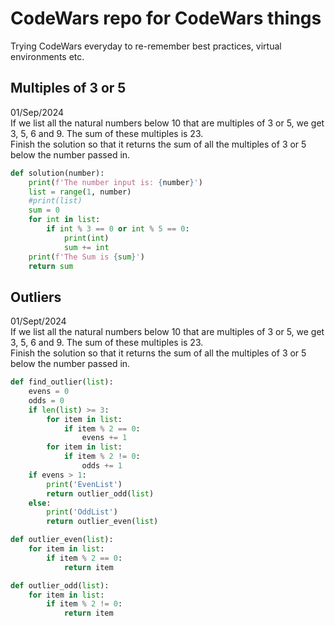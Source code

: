 # CodeWars repo for CodeWars things

Trying CodeWars everyday to re-remember best practices, virtual environments etc. 

## Multiples of 3 or 5
01/Sep/2024
<br>
If we list all the natural numbers below 10 that are multiples of 3 or 5, we get 3, 5, 6 and 9. The sum of these multiples is 23.
<br>
Finish the solution so that it returns the sum of all the multiples of 3 or 5 below the number passed in. 

```python
def solution(number):
    print(f'The number input is: {number}')
    list = range(1, number)
    #print(list)
    sum = 0
    for int in list:
        if int % 3 == 0 or int % 5 == 0:
            print(int)
            sum += int
    print(f'The Sum is {sum}')
    return sum
```



## Outliers
01/Sept/2024
<br>
If we list all the natural numbers below 10 that are multiples of 3 or 5, we get 3, 5, 6 and 9. The sum of these multiples is 23.
<br>
Finish the solution so that it returns the sum of all the multiples of 3 or 5 below the number passed in. 







```python
def find_outlier(list):
    evens = 0
    odds = 0
    if len(list) >= 3:
        for item in list:
            if item % 2 == 0:
                evens += 1
        for item in list:
            if item % 2 != 0:
                odds += 1                    
    if evens > 1:
        print('EvenList')
        return outlier_odd(list)
    else: 
        print('OddList')
        return outlier_even(list)

def outlier_even(list):
    for item in list:
        if item % 2 == 0:
            return item

def outlier_odd(list):
    for item in list:
        if item % 2 != 0:
            return item
```